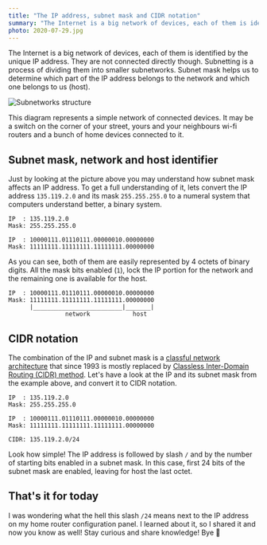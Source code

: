 ```yaml
---
title: "The IP address, subnet mask and CIDR notation"
summary: "The Internet is a big network of devices, each of them is identified by the unique IP address. Subnetting is a process of dividing them into smaller subnetworks. Subnet mask helps us to determine which part of the IP address belongs to the network and which one belongs to us (host)."
photo: 2020-07-29.jpg
---
```


The Internet is a big network of devices, each of them is identified by the unique IP address. They are not connected directly though. Subnetting is a process of dividing them into smaller subnetworks. Subnet mask helps us to determine which part of the IP address belongs to the network and which one belongs to us (host).

![Subnetworks structure](/photos/2020-07-29-1.png)

This diagram represents a simple network of connected devices. It may be a switch on the corner of your street, yours and your neighbours wi-fi routers and a bunch of home devices connected to it.

## Subnet mask, network and host identifier

Just by looking at the picture above you may understand how subnet mask affects an IP address. To get a full understanding of it, lets convert the IP address `135.119.2.0` and its mask `255.255.255.0` to a numeral system that computers understand better, a binary system.

```
IP  : 135.119.2.0
Mask: 255.255.255.0
```

```
IP  : 10000111.01110111.00000010.00000000
Mask: 11111111.11111111.11111111.00000000
```

As you can see, both of them are easily represented by 4 octets of binary digits. All the mask bits enabled (`1`), lock the IP portion for the network and the remaining one is available for the host.

```
IP  : 10000111.01110111.00000010.00000000
Mask: 11111111.11111111.11111111.00000000
      |_________________________|_______|
                network            host
```

## CIDR notation

The combination of the IP and subnet mask is a [classful network architecture](https://en.wikipedia.org/wiki/Classful_network) that since 1993 is mostly replaced by [Classless Inter-Domain Routing (CIDR) method](https://en.wikipedia.org/wiki/Classless_Inter-Domain_Routing). Let's have a look at the IP and its subnet mask from the example above, and convert it to CIDR notation.

```
IP  : 135.119.2.0
Mask: 255.255.255.0
```

```
IP  : 10000111.01110111.00000010.00000000
Mask: 11111111.11111111.11111111.00000000
```

```
CIDR: 135.119.2.0/24
```

Look how simple! The IP address is followed by slash `/` and by the number of starting bits enabled in a subnet mask. In this case, first 24 bits of the subnet mask are enabled, leaving for host the last octet.

## That's it for today

I was wondering what the hell this slash `/24` means next to the IP address on my home router configuration panel. I learned about it, so I shared it and now you know as well! Stay curious and share knowledge! Bye 👋
